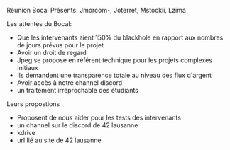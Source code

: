 Réunion Bocal 
Présents: Jmorcom-, Joterret, Mstockli, Lzima

Les attentes du Bocal:
- Que les intervenants aient 150% du blackhole en rapport aux nombres de jours prévus pour le projet
- Avoir un droit de regard
- Jpeg se propose en référent technique pour les projets complexes initiaux
- Ils demandent une transparence totale au niveau des flux d'argent
- Avoir accès à notre channel discord
- un traitement irréprochable des étudiants

Leurs propostions
- Proposent de nous aider pour les tests des intervenants
- un channel sur le discord de 42 lausanne
- kdrive
- url lié au site de 42 lausanne
